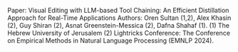 Paper: Visual Editing with LLM-based Tool Chaining: An Efficient Distillation Approach for Real-Time Applications
Authors: Oren Sultan (1,2), Alex Khasin (2), Guy Shiran (2), Asnat Greenstein-Messica (2), Dafna Shahaf (1).
(1) The Hebrew University of Jerusalem (2) Lightricks
Conference: The Conference on Empirical Methods in Natural Language Processing (EMNLP 2024).

